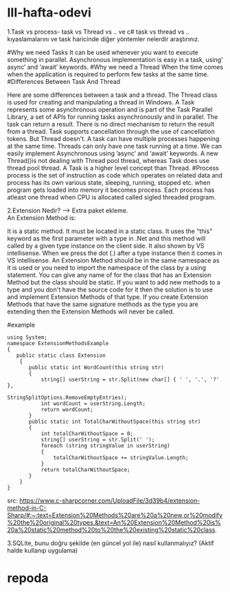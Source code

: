 # III-hafta-odevi


1.Task vs process- task vs Thread vs .. ve c# task vs thread vs .. kıyaslamalarını ve task haricinde diğer yöntemler nelerdir araştırınız.

#Why we need Tasks
It can be used whenever you want to execute something in parallel. Asynchronous implementation is easy in a task, using’ async’ and ‘await’ keywords.
#Why we need a Thread
When the time comes when the application is required to perform few tasks at the same time.
#Differences Between Task And Thread
 
Here are some differences between a task and a thread.
The Thread class is used for creating and manipulating a thread in Windows. A Task represents some asynchronous operation and is part of the Task Parallel Library, a set of APIs for running tasks asynchronously and in parallel.
The task can return a result. There is no direct mechanism to return the result from a thread.
Task supports cancellation through the use of cancellation tokens. But Thread doesn't.
A task can have multiple processes happening at the same time. Threads can only have one task running at a time.
We can easily implement Asynchronous using ’async’ and ‘await’ keywords.
A new Thread()is not dealing with Thread pool thread, whereas Task does use thread pool thread.
A Task is a higher level concept than Thread.
#Process
process is the set of instruction as code which operates on related data and process has its own various state, sleeping, running, stopped etc. when program gets loaded into memory it becomes process. Each process has atleast one thread when CPU is allocated called sigled threaded program.

2.Extension Nedir? --> Extra paket ekleme. <br/>
An Extension Method is:

It is a static method.
It must be located in a static class.
It uses the "this" keyword as the first parameter with a type in .Net and this method will called by a given type instance on the client side.
It also shown by VS intellisense. When we press the dot (.) after a type instance then it comes in VS intellisense.
An Extension Method should be in the same namespace as it is used or you need to import the namespace of the class by a using statement.
You can give any name of for the class that has an Extension Method but the class should be static.
If you want to add new methods to a type and you don't have the source code for it then the solution is to use and implement Extension Methods of that type.
If you create Extension Methods that have the same signature methods as the type you are extending then the Extension Methods will never be called. 

#example 
```
using System;  
namespace ExtensionMethodsExample  
{  
   public static class Extension  
    {  
       public static int WordCount(this string str)  
       {  
           string[] userString = str.Split(new char[] { ' ', '.', '?' },  
                                       StringSplitOptions.RemoveEmptyEntries);  
           int wordCount = userString.Length;  
           return wordCount;  
       }   
       public static int TotalCharWithoutSpace(this string str)  
       {  
           int totalCharWithoutSpace = 0;  
           string[] userString = str.Split(' ');  
           foreach (string stringValue in userString)  
           {  
               totalCharWithoutSpace += stringValue.Length;  
           }  
           return totalCharWithoutSpace;  
       }  
    }  
}   
``` 
src: https://www.c-sharpcorner.com/UploadFile/3d39b4/extension-method-in-C-Sharp/#:~:text=Extension%20Methods%20are%20a%20new,or%20modify%20the%20original%20types.&text=An%20Extension%20Method%20is%20a%20static%20method%20to%20the%20existing%20static%20class.

3.SQLite, bunu doğru şekilde (en güncel yol ile) nasıl kullanmalıyız? (Aktif halde kullanıp uygulama) 
# repoda
